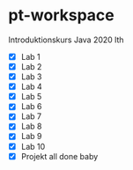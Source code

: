 # pt-workspace
 Introduktionskurs Java 2020 lth

- [x] Lab 1
- [x] Lab 2
- [x] Lab 3
- [x] Lab 4
- [x] Lab 5
- [x] Lab 6
- [x] Lab 7
- [x] Lab 8
- [x] Lab 9
- [x] Lab 10
- [x] Projekt
all done baby
